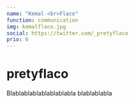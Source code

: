 ```yaml
---
name: "Kemal <br>Flaco"
function: communication
img: kemalflaco.jpg
social: https://twitter.com/_pretyflaco
prio: 6
---
```


# pretyflaco
 
Blablablablablablablabla
blablablabla
